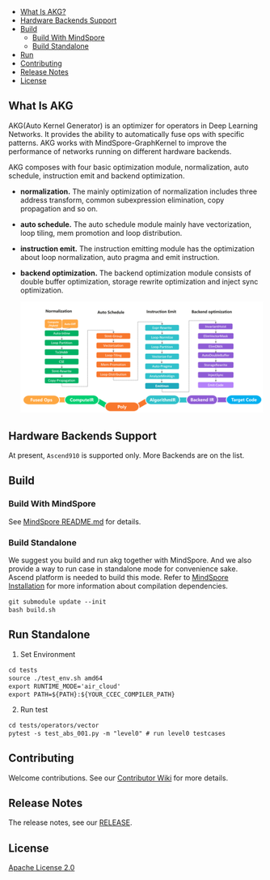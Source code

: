 - [What Is AKG?](#what-is-akg)
- [Hardware Backends Support](#hardware-backends-support)
- [Build](#build)
    - [Build With MindSpore](#build-with-mindspore)
    - [Build Standalone](#build-standalone)
- [Run](#run)
- [Contributing](#contributing)
- [Release Notes](#release-notes)
- [License](#license)

## What Is AKG
AKG(Auto Kernel Generator) is an optimizer for operators in Deep Learning Networks. It provides the ability to automatically fuse ops with specific patterns. AKG works with MindSpore-GraphKernel to improve the performance of networks running on different hardware backends.

AKG composes with four basic optimization module, normalization, auto schedule, instruction emit and backend optimization.
- **normalization.** The mainly optimization of normalization includes three address transform, common subexpression elimination, copy propagation and so on.
- **auto schedule.** The auto schedule module mainly have vectorization, loop tiling, mem promotion and loop distribution.
- **instruction emit.** The instruction emitting module has the optimization about loop normalization, auto pragma and emit instruction.
- **backend optimization.** The backend optimization module consists of double buffer optimization, storage rewrite optimization and inject sync optimization.

  <img src="docs/akg-design.png" style="zoom:80%" div align=center/>

## Hardware Backends Support
At present, `Ascend910` is supported only. More Backends are on the list.

## Build

### Build With MindSpore
See [MindSpore README.md](https://gitee.com/mindspore/mindspore/blob/master/README.md) for details.

### Build Standalone
We suggest you build and run akg together with MindSpore. And we also provide a way to run case in standalone mode for convenience sake.
Ascend platform is needed to build this mode. Refer to [MindSpore Installation](https://www.mindspore.cn/install/en) for more information about compilation dependencies.
  ```
  git submodule update --init
  bash build.sh
  ```
## Run Standalone
1. Set Environment
  ```
  cd tests
  source ./test_env.sh amd64
  export RUNTIME_MODE='air_cloud'
  export PATH=${PATH}:${YOUR_CCEC_COMPILER_PATH}
  ```

2. Run test
  ```
  cd tests/operators/vector
  pytest -s test_abs_001.py -m "level0" # run level0 testcases
  ```

## Contributing

Welcome contributions. See our [Contributor Wiki](CONTRIBUTING.md) for
more details.

## Release Notes

The release notes, see our [RELEASE](RELEASE.md).

## License

[Apache License 2.0](LICENSE)
